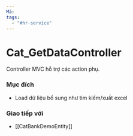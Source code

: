```yaml
---
Mã: 
tags:
  - "#hr-service"
---
```

# Cat_GetDataController

Controller MVC hỗ trợ các action phụ.

### Mục đích
- Load dữ liệu bổ sung như tìm kiếm/xuất excel


### Giao tiếp với
- [[CatBankDemoEntity]]
